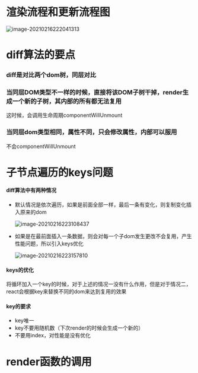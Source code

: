 # 渲染流程和更新流程图

![image-20210216222041313](D:\project\notebook\react\13react的更新流程.assets\image-20210216222041313.png)

# diff算法的要点

### diff是对比两个dom树，同层对比





### 当同层DOM类型不一样的时候，直接将该DOM子树干掉，render生成一个新的子树，其内部的所有都无法复用

这时候，会调用生命周期componentWillUnmount 





### 当同层dom类型相同，属性不同，只会修改属性，内部可以服用

不会componentWillUnmount 



# 子节点遍历的keys问题

#### diff算法中有两种情况

- 默认情况是依次遍历，如果是前面全部一样，最后一条有变化，则复制变化插入原来的dom

  ![image-20210216223108437](D:\project\notebook\react\13react的更新流程.assets\image-20210216223108437.png)

- 如果是在最前面插入一条数据，则会对每一个子dom发生更改不会复用，产生性能问题，所以引入keys优化

  ![image-20210216223157810](D:\project\notebook\react\13react的更新流程.assets\image-20210216223157810.png)

#### keys的优化

将循环加入一个key的时候，对于上述的情况一没有什么作用，但是对于情况二，react会根据key来替换不同的dom来达到复用的效果

#### key的要求

- key唯一
- key不要用随机数（下次render的时候会生成一个新的）
- 不要用index，对性能是没有优化

# render函数的调用

